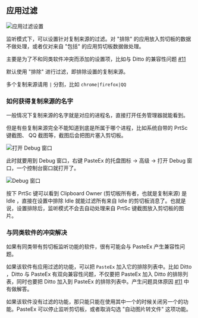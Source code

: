 ## 应用过滤

![应用过滤设置](https://raw.githubusercontent.com/huiyadanli/PasteEx/master/Screenshot/Screenshot_s1.png)

监听模式下，可以设置针对复制来源的过滤。对 "排除" 的应用放入剪切板的数据不做处理，或者仅对来自 "包括" 的应用剪切板数据做处理。

主要是为了不和同类软件冲突而添加的设置项，比如与 Ditto 的兼容性问题 [#11](https://github.com/huiyadanli/PasteEx/issues/11)

默认使用 "排除" 进行过滤，即排除设置的复制来源。

多个复制来源请用 `|` 分割，比如 `chrome|firefox|QQ`

### 如何获得复制来源的名字

一般情况下复制来源的名字就是对应的进程名，直接打开任务管理器就能看到。

但是有些复制来源完全不能知道到底是所属于哪个进程，比如系统自带的 PrtSc 键截图、 QQ 截图等，截图后会把图片塞入剪切板。

![打开 Debug 窗口](https://raw.githubusercontent.com/huiyadanli/PasteEx/master/Screenshot/Screenshot_m3.png)

此时就要用到 Debug 窗口，右键 PasteEx 的托盘图标 -> 高级 -> 打开 Debug 窗口，一个控制台窗口就打开了。

![Debug 窗口](https://raw.githubusercontent.com/huiyadanli/PasteEx/master/Screenshot/Screenshot_c1.png)

按下 PrtSc 键可以看到 Clipboard Owner (剪切板所有者，也就是复制来源) 是 Idle ，直接在设置中排除 Idle 就能过滤所有来自 Idle 的剪切板消息了。也就是说，设置排除后，监听模式不会去自动处理来自 PrtSc 键截图放入剪切板的图片。

### 与同类软件的冲突解决

如果有同类带有剪切板监听功能的软件，很有可能会与 PasteEx 产生兼容性问题。

如果该软件有应用过滤的功能，可以把 `PasteEx` 加入它的排除列表中。比如 Ditto ，Ditto 与 PasteEx 有双向兼容性问题，不仅要把 PasteEx 加入 Ditto 的排除列表，同时也要把 Ditto 加入到 PasteEx 的排除列表中。产生问题具体原因 [#11](https://github.com/huiyadanli/PasteEx/issues/11) 中有做解答。

如果该软件没有过滤的功能，那只能只能在使用其中一个的时候关闭另一个的功能。PasteEx 可以停止监听剪切板，或者取消勾选 "自动图片转文件" 这项功能。



